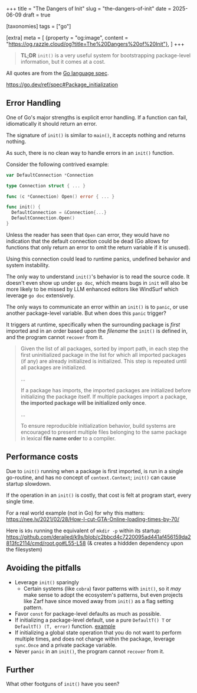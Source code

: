 +++
title = "The Dangers of Init"
slug = "the-dangers-of-init"
date = 2025-06-09
draft = true

[taxonomies]
tags = ["go"]

[extra]
meta = [
    {property = "og:image", content = "https://og.razzle.cloud/og?title=The%20Dangers%20of%20Init"},
]
+++

> **TL;DR** `init()` is a very useful system for bootstrapping package-level information, but it comes at a cost.

<!-- more -->

All quotes are from the [Go language spec](https://go.dev/ref/spec).

<https://go.dev/ref/spec#Package_initialization>

## Error Handling

One of Go's major strengths is explicit error handling. If a function can fail, idiomatically it should return an error.

The signature of `init()` is similar to `main()`, it accepts nothing and returns nothing.

As such, there is no clean way to handle errors in an `init()` function.

Consider the following contrived example:

```go
var DefaultConnection *Connection

type Connection struct { ... }

func (c *Connection) Open() error { ... }

func init() {
  DefaultConnection = &Connection{...}
  DefaultConnection.Open()
}
```

Unless the reader has seen that `Open` can error, they would have no indication that the default connection could be dead (Go allows for functions that only return an error to omit the return variable if it is unused).

Using this connection could lead to runtime panics, undefined behavior and system instability.

The only way to understand `init()`'s behavior is to read the source code. It doesn't even show up under `go doc`, which means bugs in `init` will also be more likely to be missed by LLM enhanced editors like WindSurf which leverage `go doc` extensively.

The only ways to communicate an error within an `init()` is to `panic`, or use another package-level variable. But when does this `panic` trigger?

It triggers at runtime, specifically when the surrounding package is _first_ imported and in an order based upon the _filename_ the `init()` is defined in, and the program cannot `recover` from it.

> Given the list of all packages, sorted by import path, in each step the first uninitialized package in the list for which all imported packages (if any) are already initialized is initialized. This step is repeated until all packages are initialized.
>
> ...
>
> If a package has imports, the imported packages are initialized before initializing the package itself. If multiple packages import a package, **the imported package will be initialized only once**.
>
> ...
>
> To ensure reproducible initialization behavior, build systems are encouraged to present multiple files belonging to the same package in lexical **file name order** to a compiler.

## Performance costs

Due to `init()` running when a package is first imported, is run in a single go-routine, and has no concept of `context.Context`; `init()` can cause startup slowdown.

If the operation in an `init()` is costly, that cost is felt at program start, every single time.

For a real world example (not in Go) for why this matters: <https://nee.lv/2021/02/28/How-I-cut-GTA-Online-loading-times-by-70/>

Here is `k9s` running the equivalent of `mkdir -p` within its startup: <https://github.com/derailed/k9s/blob/c2bbcd4c7220095ad441af456159da2813fc2114/cmd/root.go#L55-L58> (& creates a hiddden dependency upon the filesystem)

## Avoiding the pitfalls

- Leverage `init()` sparingly
  - Certain systems (like `cobra`) favor patterns with `init()`, so it _may_ make sense to adopt the ecosystem's patterns, but even projects like Zarf have since moved away from `init()` as a flag setting pattern.
- Favor `const` for package-level defaults as much as possible.
- If initializing a package-level default, use a pure `DefaultT() T` or `DefaultT() (T, error)` function. [example](https://github.com/charmbracelet/log/blob/4dcdb75977075373f3eca87b2b7b75ed18af3c7d/styles.go#L43)
- If initializing a global state operation that you do not want to perform multiple times, and does not change within the package, leverage `sync.Once` and a private package variable.
- Never `panic` in an `init()`, the program cannot `recover` from it.

## Further

What other footguns of `init()` have you seen?
